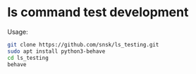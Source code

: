 # ls command test development

Usage:
```sh
git clone https://github.com/snsk/ls_testing.git
sudo apt install python3-behave
cd ls_testing
behave
```
